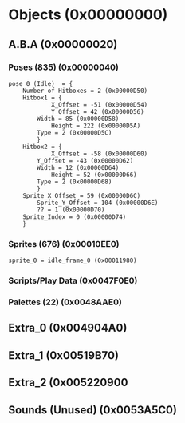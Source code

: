 # Objects (0x00000000)

## A.B.A (0x00000020)

### Poses (835) (0x00000040)
	pose_0 (Idle)  = {
		Number of Hitboxes = 2 (0x00000D50)
  		Hitbox1 = {
    			X_Offset = -51 (0x00000D54)
       			Y_Offset = 42 (0x00000D56)
	  		Width = 85 (0x00000D58)
     			Height = 222 (0x00000D5A)
			Type = 2 (0x00000D5C)
			}
   		Hitbox2 = {
     			X_Offset = -58 (0x00000D60)
			Y_Offset = -43 (0x00000D62)
   			Width = 12 (0x00000D64)
      			Height = 52 (0x00000D66)
	 		Type = 2 (0x00000D68)
			}
   		Sprite_X_Offset = 59 (0x00000D6C)
     		Sprite_Y_Offset = 104 (0x00000D6E)
       		?? = 1 (0x00000D70)
	 	Sprite_Index = 0 (0x00000D74)
		}	

### Sprites (676) (0x00010EE0)

	sprite_0 = idle_frame_0 (0x00011980)

### Scripts/Play Data (0x0047F0E0)

### Palettes (22) (0x0048AAE0)
	
## Extra_0 (0x004904A0)
 
## Extra_1 (0x00519B70)
  
## Extra_2 (0x005220900
 
## Sounds (Unused) (0x0053A5C0)

